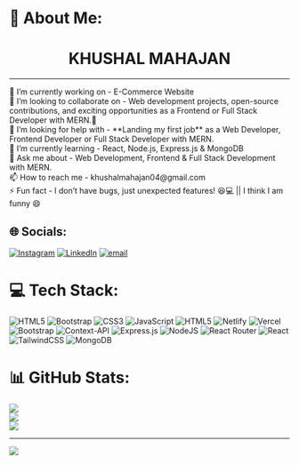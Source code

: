 # 💫 About Me:
<h1 align="center">KHUSHAL MAHAJAN</h1>
<hr>
🔭 I’m currently working on - E-Commerce Website<br>👯 I’m looking to collaborate on -  Web development projects, open-source contributions, and exciting opportunities as a Frontend or Full Stack Developer with MERN.🚀<br>🤝 I’m looking for help with - **Landing my first job** as a Web Developer, Frontend Developer or Full Stack Developer with MERN.<br>🌱 I’m currently learning - React, Node.js, Express.js & MongoDB<br>💬 Ask me about - Web Development, Frontend & Full Stack Development with MERN.<br>📫 How to reach me - khushalmahajan04@gmail.com<br>⚡ Fun fact - I don’t have bugs, just unexpected features! 😆💻 || I think I am funny 😄  


## 🌐 Socials:
[![Instagram](https://img.shields.io/badge/Instagram-%23E4405F.svg?logo=Instagram&logoColor=white)](https://instagram.com/_khushal.m) [![LinkedIn](https://img.shields.io/badge/LinkedIn-%230077B5.svg?logo=linkedin&logoColor=white)](https://linkedin.com/in/khushal-mahajan-1025322b4) [![email](https://img.shields.io/badge/Email-D14836?logo=gmail&logoColor=white)](mailto:khushalmahajan04@gmail.com) 

# 💻 Tech Stack:
![HTML5](https://img.shields.io/badge/html5-%23E34F26.svg?style=for-the-badge&logo=html5&logoColor=white) ![Bootstrap](https://img.shields.io/badge/bootstrap-%238511FA.svg?style=for-the-badge&logo=bootstrap&logoColor=white) ![CSS3](https://img.shields.io/badge/css3-%231572B6.svg?style=for-the-badge&logo=css3&logoColor=white) ![JavaScript](https://img.shields.io/badge/javascript-%23323330.svg?style=for-the-badge&logo=javascript&logoColor=%23F7DF1E) ![HTML5](https://img.shields.io/badge/html5-%23E34F26.svg?style=for-the-badge&logo=html5&logoColor=white) ![Netlify](https://img.shields.io/badge/netlify-%23000000.svg?style=for-the-badge&logo=netlify&logoColor=#00C7B7) ![Vercel](https://img.shields.io/badge/vercel-%23000000.svg?style=for-the-badge&logo=vercel&logoColor=white) ![Bootstrap](https://img.shields.io/badge/bootstrap-%238511FA.svg?style=for-the-badge&logo=bootstrap&logoColor=white) ![Context-API](https://img.shields.io/badge/Context--Api-000000?style=for-the-badge&logo=react) ![Express.js](https://img.shields.io/badge/express.js-%23404d59.svg?style=for-the-badge&logo=express&logoColor=%2361DAFB) ![NodeJS](https://img.shields.io/badge/node.js-6DA55F?style=for-the-badge&logo=node.js&logoColor=white) ![React Router](https://img.shields.io/badge/React_Router-CA4245?style=for-the-badge&logo=react-router&logoColor=white) ![React](https://img.shields.io/badge/react-%2320232a.svg?style=for-the-badge&logo=react&logoColor=%2361DAFB) ![TailwindCSS](https://img.shields.io/badge/tailwindcss-%2338B2AC.svg?style=for-the-badge&logo=tailwind-css&logoColor=white) ![MongoDB](https://img.shields.io/badge/MongoDB-%234ea94b.svg?style=for-the-badge&logo=mongodb&logoColor=white)
# 📊 GitHub Stats:
![](https://github-readme-stats.vercel.app/api?username=khushal4622&theme=dark&hide_border=false&include_all_commits=true&count_private=true)<br/>
![](https://github-readme-streak-stats.herokuapp.com/?user=khushal4622&theme=dark&hide_border=false)<br/>
![](https://github-readme-stats.vercel.app/api/top-langs/?username=khushal4622&theme=dark&hide_border=false&include_all_commits=true&count_private=true&layout=compact)

---
[![](https://visitcount.itsvg.in/api?id=khushal4622&icon=9&color=0)](https://visitcount.itsvg.in)

<!-- Proudly created with GPRM ( https://gprm.itsvg.in ) -->
